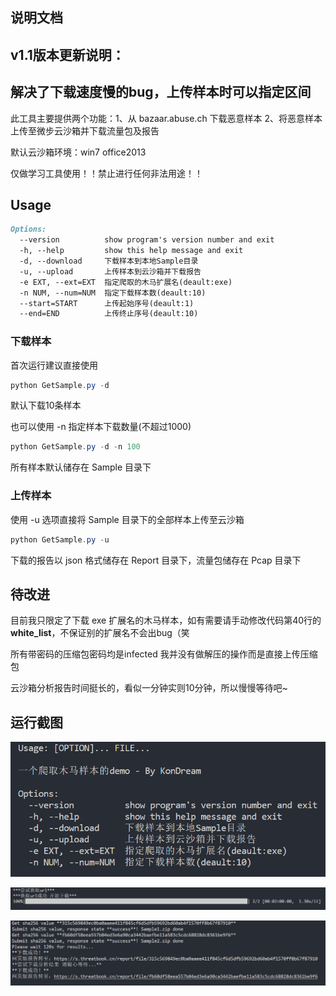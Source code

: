 ## 说明文档

## v1.1版本更新说明：
**解决了下载速度慢的bug，上传样本时可以指定区间**
---
此工具主要提供两个功能：1、从 bazaar.abuse.ch 下载恶意样本 2、将恶意样本上传至微步云沙箱并下载流量包及报告

默认云沙箱环境：win7 office2013

仅做学习工具使用！！禁止进行任何非法用途！！

## Usage

```markdown
Options:
  --version          show program's version number and exit
  -h, --help         show this help message and exit
  -d, --download     下载样本到本地Sample目录
  -u, --upload       上传样本到云沙箱并下载报告
  -e EXT, --ext=EXT  指定爬取的木马扩展名(deault:exe)
  -n NUM, --num=NUM  指定下载样本数(deault:10)
  --start=START      上传起始序号(deault:1)
  --end=END          上传终止序号(deault:10)
```

### 下载样本

首次运行建议直接使用

```powershell
python GetSample.py -d 
```

默认下载10条样本

也可以使用 -n 指定样本下载数量(不超过1000)

```powershell
python GetSample.py -d -n 100
```

所有样本默认储存在 Sample 目录下

### 上传样本

使用 -u 选项直接将 Sample 目录下的全部样本上传至云沙箱

```powershell
python GetSample.py -u
```

下载的报告以 json 格式储存在 Report 目录下，流量包储存在 Pcap 目录下

## 待改进

目前我只限定了下载 exe 扩展名的木马样本，如有需要请手动修改代码第40行的 **white_list**，不保证别的扩展名不会出bug（笑

所有带密码的压缩包密码均是infected 我并没有做解压的操作而是直接上传压缩包

云沙箱分析报告时间挺长的，看似一分钟实则10分钟，所以慢慢等待吧~

## 运行截图

![image-20220607202630946](image/image-20220607202630946.png)

![image-20220607202659727](image/image-20220607202659727.png)

![image-20220607202709253](image/image-20220607202709253.png)



